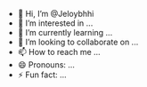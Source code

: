 - 👋 Hi, I’m @Jeloybhhi
- 👀 I’m interested in ...
- 🌱 I’m currently learning ...
- 💞️ I’m looking to collaborate on ...
- 📫 How to reach me ...
- 😄 Pronouns: ...
- ⚡ Fun fact: ...

<!---
Jeloybhhi/Jeloybhhi is a ✨ special ✨ repository because its `README.md` (this file) appears on your GitHub profile.
You can click the Preview link to take a look at your changes.
--->
